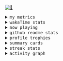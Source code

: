 [![🐙](https://hits.seeyoufarm.com/api/count/incr/badge.svg?url=https%3A%2F%2Fgithub.com%2Fktnkk%2Fhit-counter&count_bg=%23070707&title_bg=%23070707&icon=&icon_color=%23E7E7E7&title=visitors&edge_flat=true)](https://hits.seeyoufarm.com)

<details>
  <summary> <samp>my metrics</samp></summary>
  
  <br>
  
 ![🐳](https://github.com/kkhys/kkhys/blob/main/github-metrics.svg)
  
  ***
</details>

<details>
  <summary> <samp>wakaTime stats</samp></summary>
  
  <br>
  
<!--START_SECTION:waka-->
![Code Time](http://img.shields.io/badge/Code%20Time-3%2C586%20hrs%2019%20mins-blue)

**🐱 My GitHub Data** 

> 📦 5.1 MB Used in GitHub's Storage 
 > 
> 💼 Opted to Hire
 > 
> 📜 9 Public Repositories 
 > 
> 🔑 23 Private Repositories 
 > 
**I'm an Early 🐤** 

```text
🌞 Morning                6074 commits        ████████░░░░░░░░░░░░░░░░░   31.07 % 
🌆 Daytime                4743 commits        ██████░░░░░░░░░░░░░░░░░░░   24.26 % 
🌃 Evening                7085 commits        █████████░░░░░░░░░░░░░░░░   36.24 % 
🌙 Night                  1648 commits        ██░░░░░░░░░░░░░░░░░░░░░░░   08.43 % 
```
📅 **I'm Most Productive on Tuesday** 

```text
Monday                   2896 commits        ████░░░░░░░░░░░░░░░░░░░░░   14.81 % 
Tuesday                  3025 commits        ████░░░░░░░░░░░░░░░░░░░░░   15.47 % 
Wednesday                2742 commits        ████░░░░░░░░░░░░░░░░░░░░░   14.03 % 
Thursday                 2576 commits        ███░░░░░░░░░░░░░░░░░░░░░░   13.18 % 
Friday                   2814 commits        ████░░░░░░░░░░░░░░░░░░░░░   14.39 % 
Saturday                 2559 commits        ███░░░░░░░░░░░░░░░░░░░░░░   13.09 % 
Sunday                   2938 commits        ████░░░░░░░░░░░░░░░░░░░░░   15.03 % 
```


📊 **This Week I Spent My Time On** 

```text
🕑︎ Time Zone: Asia/Tokyo

💬 Programming Languages: 
Other                    49 hrs 56 mins      █████████████████░░░░░░░░   69.65 % 
Java                     14 hrs 18 mins      █████░░░░░░░░░░░░░░░░░░░░   19.96 % 
MDX                      2 hrs 54 mins       █░░░░░░░░░░░░░░░░░░░░░░░░   04.05 % 
TypeScript               2 hrs 49 mins       █░░░░░░░░░░░░░░░░░░░░░░░░   03.93 % 
HTML                     30 mins             ░░░░░░░░░░░░░░░░░░░░░░░░░   00.70 % 

🔥 Editors: 
Chrome                   49 hrs 56 mins      █████████████████░░░░░░░░   69.65 % 
Intellijidea             16 hrs 19 mins      ██████░░░░░░░░░░░░░░░░░░░   22.75 % 
WebStorm                 5 hrs 26 mins       ██░░░░░░░░░░░░░░░░░░░░░░░   07.58 % 
DataGrip                 0 secs              ░░░░░░░░░░░░░░░░░░░░░░░░░   00.01 % 

💻 Operating System: 
Mac                      71 hrs 42 mins      █████████████████████████   100.00 % 
```


 Last Updated on 2024/05/24 18:38:00 UTC
<!--END_SECTION:waka-->
  
  ***
</details>


<details>
  <summary> <samp>now playing</samp></summary>
  
  <br>
 
 [![🐟](https://spotify-github-profile.vercel.app/api/view?uid=31ryofms4dnv7mrohhepo4c4zgqu&cover_image=true&theme=default&show_offline=false&background_color=121212&bar_color=53b14f&bar_color_cover=false)](https://open.spotify.com/user/31ryofms4dnv7mrohhepo4c4zgqu)
  
  ***
</details>

<details>
  <summary> <samp>github readme stats</samp></summary>
  
  <br>
  
 <p align="left"> 
  <img alt="🐠" src="https://github-readme-stats.vercel.app/api?username=kkhys&count_private=true&show_icons=true&theme=dark&include_all_commits=true" />
  <img alt="🐟" src="https://github-readme-stats.vercel.app/api/top-langs/?username=kkhys&layout=compact&theme=dark&langs_count=10&hide=HTML,CSS,SCSS" />
</p>
  
  ***
</details>

<details>
  <summary> <samp>profile trophies</samp></summary>
  
  <br>
  
  [![🐬](https://github-profile-trophy.vercel.app/?username=kkhys&rank=SECRET,SSS,SS,S,AAA,AA,A&theme=darkhub&row=1&margin-w=10&no-bg=true)](https://github.com/ryo-ma/github-profile-trophy)
  
  ***
</details>

<details>
  <summary> <samp>summary cards</samp></summary>
  
  <br>
  
  ![🐋](https://github-profile-summary-cards.vercel.app/api/cards/profile-details?username=kkhys&theme=github_dark)
  ![🦑](https://github-profile-summary-cards.vercel.app/api/cards/repos-per-language?username=kkhys&theme=github_dark)
  ![🦭](https://github-profile-summary-cards.vercel.app/api/cards/most-commit-language?username=kkhys&theme=github_dark)
  ![🦀](https://github-profile-summary-cards.vercel.app/api/cards/stats?username=kkhys&theme=github_dark)
  ![🦈](https://github-profile-summary-cards.vercel.app/api/cards/productive-time?username=kkhys&theme=github_dark)
  
  ***
</details>

<details>
  <summary> <samp>streak stats</samp></summary>
  
  <br>
  
  [![🐠](http://github-readme-streak-stats.herokuapp.com?user=kkhys&theme=dark)](https://git.io/streak-stats)
  
  ***
</details>

<details>
  <summary> <samp>activity graph</samp></summary>
  
  <br>
  
  [![🐡](https://github-readme-activity-graph.vercel.app/graph?username=kkhys&theme=xcode)](https://github.com/ashutosh00710/github-readme-activity-graph)
  
  ***
</details>
